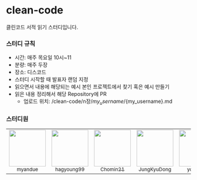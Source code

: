 # clean-code
클린코드 서적 읽기 스터디입니다.

### 스터디 규칙
- 시간: 매주 목요일 10시~11
- 분량: 매주 두장
- 장소: 디스코드
- 스터디 시작할 때 발표자 랜덤 지정
- 읽으면서 내용에 해당되는 예시 본인 프로젝트에서 찾기 혹은 예시 만들기
- 읽은 내용 정리해서 해당 Repository에 PR
    - 업로드 위치: /clean-code/n장/${my_username}/${my_username}.md

### 스터디원
 <table>
   <tr>
     <td align="center">
       <a href="https://github.com/myandue">
         <img src="https://avatars.githubusercontent.com/u/97776790?v=4" width="100px;" alt=""/>
         <br />
         <sub>myandue</sub>
       </a>
     </td>
     <td align="center">
       <a href="https://github.com/hagyoung99">
         <img src="https://avatars.githubusercontent.com/u/66504236?v=4" width="100px;" alt=""/>
         <br />
         <sub>hagyoung99</sub>
       </a>
     </td>
     <td align="center">
       <a href="https://github.com/Chomin21">
         <img src="https://avatars.githubusercontent.com/u/49548451?v=4" width="100px;" alt=""/>
         <br />
         <sub>Chomin21</sub>
       </a>
     </td>
     <td align="center">
       <a href="https://github.com/JungKyuDong">
         <img src="https://avatars.githubusercontent.com/u/65290557?v=4" width="100px;" alt=""/>
         <br />
         <sub>JungKyuDong</sub>
       </a>
     </td>
    <td align="center">
       <a href="https://github.com/yooputer">
         <img src="https://avatars.githubusercontent.com/u/90578407?v=4" width="100px;" alt=""/>
         <br />
         <sub>yooputer</sub>
       </a>
     </td>
   </tr>
 </table>

